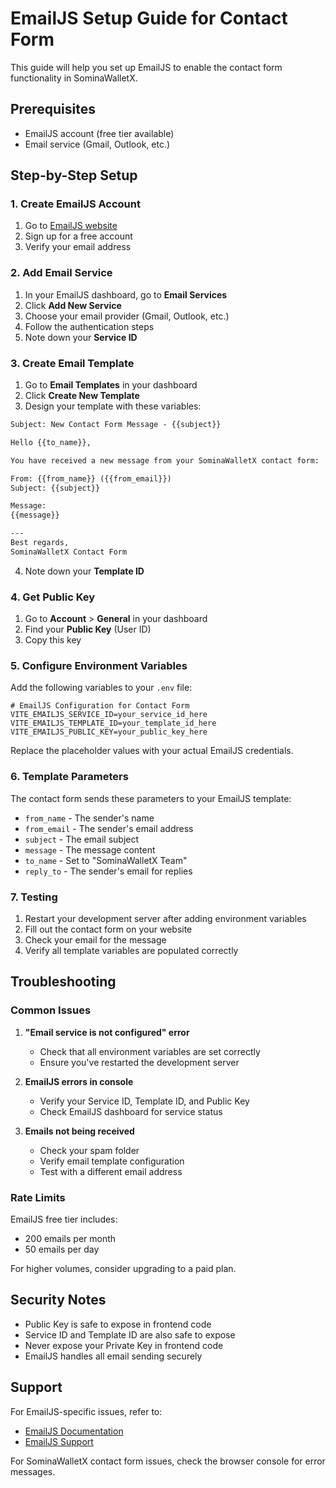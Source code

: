 # EmailJS Setup Guide for Contact Form

This guide will help you set up EmailJS to enable the contact form functionality in SominaWalletX.

## Prerequisites

- EmailJS account (free tier available)
- Email service (Gmail, Outlook, etc.)

## Step-by-Step Setup

### 1. Create EmailJS Account

1. Go to [EmailJS website](https://www.emailjs.com/)
2. Sign up for a free account
3. Verify your email address

### 2. Add Email Service

1. In your EmailJS dashboard, go to **Email Services**
2. Click **Add New Service**
3. Choose your email provider (Gmail, Outlook, etc.)
4. Follow the authentication steps
5. Note down your **Service ID**

### 3. Create Email Template

1. Go to **Email Templates** in your dashboard
2. Click **Create New Template**
3. Design your template with these variables:

```html
Subject: New Contact Form Message - {{subject}}

Hello {{to_name}},

You have received a new message from your SominaWalletX contact form:

From: {{from_name}} ({{from_email}})
Subject: {{subject}}

Message:
{{message}}

---
Best regards,
SominaWalletX Contact Form
```

4. Note down your **Template ID**

### 4. Get Public Key

1. Go to **Account** > **General** in your dashboard
2. Find your **Public Key** (User ID)
3. Copy this key

### 5. Configure Environment Variables

Add the following variables to your `.env` file:

```env
# EmailJS Configuration for Contact Form
VITE_EMAILJS_SERVICE_ID=your_service_id_here
VITE_EMAILJS_TEMPLATE_ID=your_template_id_here
VITE_EMAILJS_PUBLIC_KEY=your_public_key_here
```

Replace the placeholder values with your actual EmailJS credentials.

### 6. Template Parameters

The contact form sends these parameters to your EmailJS template:

- `from_name` - The sender's name
- `from_email` - The sender's email address
- `subject` - The email subject
- `message` - The message content
- `to_name` - Set to "SominaWalletX Team"
- `reply_to` - The sender's email for replies

### 7. Testing

1. Restart your development server after adding environment variables
2. Fill out the contact form on your website
3. Check your email for the message
4. Verify all template variables are populated correctly

## Troubleshooting

### Common Issues

1. **"Email service is not configured" error**
   - Check that all environment variables are set correctly
   - Ensure you've restarted the development server

2. **EmailJS errors in console**
   - Verify your Service ID, Template ID, and Public Key
   - Check EmailJS dashboard for service status

3. **Emails not being received**
   - Check your spam folder
   - Verify email template configuration
   - Test with a different email address

### Rate Limits

EmailJS free tier includes:
- 200 emails per month
- 50 emails per day

For higher volumes, consider upgrading to a paid plan.

## Security Notes

- Public Key is safe to expose in frontend code
- Service ID and Template ID are also safe to expose
- Never expose your Private Key in frontend code
- EmailJS handles all email sending securely

## Support

For EmailJS-specific issues, refer to:
- [EmailJS Documentation](https://www.emailjs.com/docs/)
- [EmailJS Support](https://www.emailjs.com/contact/)

For SominaWalletX contact form issues, check the browser console for error messages.